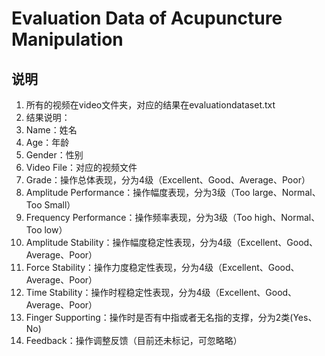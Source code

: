 # Evaluation Data of Acupuncture Manipulation

## 说明

1. 所有的视频在video文件夹，对应的结果在evaluationdataset.txt
2. 结果说明：
  1. Name：姓名
  2. Age：年龄
  3. Gender：性别
  4. Video File：对应的视频文件
  5. Grade：操作总体表现，分为4级（Excellent、Good、Average、Poor）
  6. Amplitude Performance：操作幅度表现，分为3级（Too large、Normal、Too Small）
  7. Frequency Performance：操作频率表现，分为3级（Too high、Normal、Too low）
  8. Amplitude Stability：操作幅度稳定性表现，分为4级（Excellent、Good、Average、Poor）
  9. Force Stability：操作力度稳定性表现，分为4级（Excellent、Good、Average、Poor）
  10. Time Stability：操作时程稳定性表现，分为4级（Excellent、Good、Average、Poor）
  11. Finger Supporting：操作时是否有中指或者无名指的支撑，分为2类(Yes、No)
  12. Feedback：操作调整反馈（目前还未标记，可忽略略）
